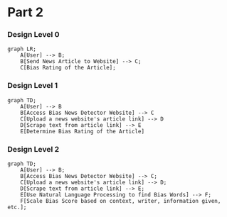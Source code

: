 # Part 2

### Design Level 0

```mermaid
graph LR;
    A[User] --> B;
    B[Send News Article to Website] --> C;
    C[Bias Rating of the Article];
```

### Design Level 1

```mermaid
graph TD;
    A[User] --> B
    B[Access Bias News Detector Website] --> C
    C[Upload a news website's article link] --> D
    D[Scrape text from article link] --> E
    E[Determine Bias Rating of the Article]
```

### Design Level 2

```mermaid
graph TD;
    A[User] --> B;
    B[Access Bias News Detector Website] --> C;
    C[Upload a news website's article link] --> D;
    D[Scrape text from article link] --> E;
    E[Use Natural Language Processing to find Bias Words] --> F;
    F[Scale Bias Score based on context, writer, information given, etc.];
```
